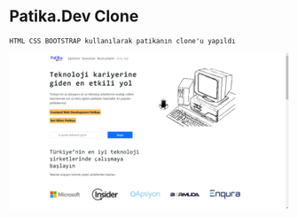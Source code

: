 # Patika.Dev Clone 

```
HTML CSS BOOTSTRAP kullanılarak patikanın clone'u yapıldı
```
<p align="center">
  <img src="patika_dev.png" alt="Patika"/>
</p>

